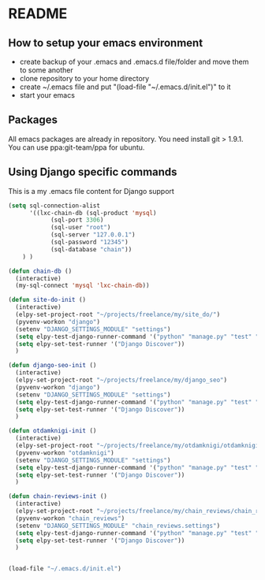 # README

## How to setup your emacs environment

* create backup of your .emacs and .emacs.d file/folder and move them to some another
* clone repository to your home directory
* create ~/.emacs file and put "(load-file "~/.emacs.d/init.el")" to it
* start your emacs

## Packages

All emacs packages are already in repository. You need install git > 1.9.1. You can
use ppa:git-team/ppa for ubuntu.

## Using Django specific commands

This is a my .emacs file content for Django support
```lisp
(setq sql-connection-alist
      '((lxc-chain-db (sql-product 'mysql)
			(sql-port 3306)
			(sql-user "root")
			(sql-server "127.0.0.1")
			(sql-password "12345")
			(sql-database "chain"))
	) )

(defun chain-db ()
  (interactive)
  (my-sql-connect 'mysql 'lxc-chain-db))

(defun site-do-init ()
  (interactive)
  (elpy-set-project-root "~/projects/freelance/my/site_do/")
  (pyvenv-workon "django")
  (setenv "DJANGO_SETTINGS_MODULE" "settings")
  (setq elpy-test-django-runner-command '("python" "manage.py" "test" "--noinput"))
  (setq elpy-set-test-runner '("Django Discover"))
  )

(defun django-seo-init ()
  (interactive)
  (elpy-set-project-root "~/projects/freelance/my/django_seo")
  (pyvenv-workon "django")
  (setenv "DJANGO_SETTINGS_MODULE" "settings")
  (setq elpy-test-django-runner-command '("python" "manage.py" "test" "--noinput"))
  (setq elpy-set-test-runner '("Django Discover"))
  )

(defun otdamknigi-init ()
  (interactive)
  (elpy-set-project-root "~/projects/freelance/my/otdamknigi/otdamknigi/")
  (pyvenv-workon "otdamknigi")
  (setenv "DJANGO_SETTINGS_MODULE" "settings")
  (setq elpy-test-django-runner-command '("python" "manage.py" "test" "--noinput"))
  (setq elpy-set-test-runner '("Django Discover"))
  )

(defun chain-reviews-init ()
  (interactive)
  (elpy-set-project-root "~/projects/freelance/my/chain_reviews/chain_reviews/")
  (pyvenv-workon "chain_reviews")
  (setenv "DJANGO_SETTINGS_MODULE" "chain_reviews.settings")
  (setq elpy-test-django-runner-command '("python" "manage.py" "test" "--noinput"))
  (setq elpy-set-test-runner '("Django Discover"))
  )


(load-file "~/.emacs.d/init.el")
```